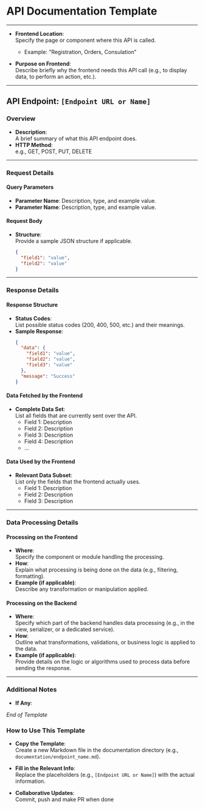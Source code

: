 # API Documentation Template

---
- **Frontend Location**:  
  Specify the page or component where this API is called.
  - Example: "Registration, Orders, Consulation"

- **Purpose on Frontend**:  
  Describe briefly why the frontend needs this API call (e.g., to display data, to perform an action, etc.).

---

## API Endpoint: `[Endpoint URL or Name]`

### Overview
- **Description**:  
  A brief summary of what this API endpoint does.
- **HTTP Method**:  
  e.g., GET, POST, PUT, DELETE

---

### Request Details

#### Query Parameters
- **Parameter Name**: Description, type, and example value.
- **Parameter Name**: Description, type, and example value.

#### Request Body
- **Structure**:  
  Provide a sample JSON structure if applicable.
  
  ```json
  {
    "field1": "value",
    "field2": "value"
  }
  ```

---

### Response Details

#### Response Structure
- **Status Codes**:  
  List possible status codes (200, 400, 500, etc.) and their meanings.
- **Sample Response**:  
  ```json
  {
    "data": {
      "field1": "value",
      "field2": "value",
      "field3": "value"
    },
    "message": "Success"
  }
  ```

#### Data Fetched by the Frontend
- **Complete Data Set**:  
  List all fields that are currently sent over the API.
  - Field 1: Description
  - Field 2: Description
  - Field 3: Description
  - Field 4: Description
  - ...
  
#### Data Used by the Frontend
- **Relevant Data Subset**:  
  List only the fields that the frontend actually uses.
  - Field 1: Description
  - Field 2: Description
  - Field 3: Description

---

### Data Processing Details

#### Processing on the Frontend
- **Where**:  
  Specify the component or module handling the processing.
- **How**:  
  Explain what processing is being done on the data (e.g., filtering, formatting).
- **Example (if applicable)**:  
  Describe any transformation or manipulation applied.

#### Processing on the Backend
- **Where**:  
  Specify which part of the backend handles data processing (e.g., in the view, serializer, or a dedicated service).
- **How**:  
  Outline what transformations, validations, or business logic is applied to the data.
- **Example (if applicable)**:  
  Provide details on the logic or algorithms used to process data before sending the response.

---

### Additional Notes
- **If Any**:  

*End of Template*

### How to Use This Template

- **Copy the Template**:  
  Create a new Markdown file in the documentation directory (e.g., `documentation/endpoint_name.md`).

- **Fill in the Relevant Info**:  
  Replace the placeholders (e.g., `[Endpoint URL or Name]`) with the actual information.

- **Collaborative Updates**:  
  Commit, push and make PR when done